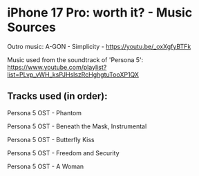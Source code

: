 # iPhone 17 Pro: worth it? - Music Sources

Outro music:
A-GON - Simplicity - https://youtu.be/_oxXgfyBTFk

Music used from the soundtrack of 'Persona 5': https://www.youtube.com/playlist?list=PLvp_vWH_ksPJHslszRcHghgtuTooXP1QX

## Tracks used (in order):

Persona 5 OST - Phantom

Persona 5 OST - Beneath the Mask, Instrumental

Persona 5 OST - Butterfly Kiss

Persona 5 OST - Freedom and Security

Persona 5 OST - A Woman
